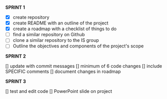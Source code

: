 **SPRINT 1**

- [X] create repository
- [X] create README with an outline of the project
- [X] create a roadmap with a checklist of things to do
- [ ] find a similar repository on Github
- [ ] clone a similar repository to the IS group
- [ ] Outline the objectives and components of the project's scope

**SPRINT 2**

[] update with commit messages
[] minimum of 6 code changes
[] include SPECIFIC comments
[] document changes in roadmap

**SPRINT 3**

[] test and edit code
[] PowerPoint slide on project
